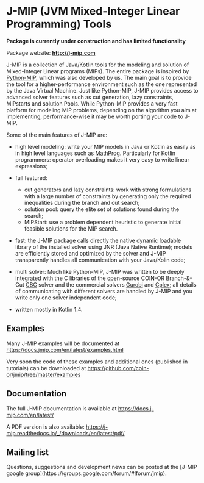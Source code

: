 # J-MIP (JVM Mixed-Integer Linear Programming) Tools

**Package is currently under construction and has limited functionality**

Package website: **http://j-mip.com**

J-MIP is a collection of Java/Kotlin tools for the modeling and solution
of Mixed-Integer Linear programs (MIPs). The entire package is inspired by
[Python-MIP](https://github.com/coin-or/python-mip), which was also developed
by us. The main goal is to provide the tool for a higher-performance 
environment such as the one represented by the Java Virtual Machine. Just like
Python-MIP, J-MIP provides access to advanced solver features such as cut generation,
lazy constraints, MIPstarts and solution Pools. While Python-MIP provides a very
fast platform for modeling MIP problems, depending on the algorithm you aim
at implementing, performance-wise it may be worth porting your code to J-MIP.

Some of the main features of J-MIP are:

* high level modeling: write your MIP models in Java or Kotlin as easily as in
  high level languages such as
  [MathProg](https://en.wikibooks.org/wiki/GLPK/GMPL_(MathProg)). Particularly
  for Kotlin programmers: operator overloading makes it very easy to write linear
  expressions;

* full featured:
    - cut generators and lazy constraints: work with strong formulations with a
    large number of constraints by generating only the required inequalities
    during the branch and cut search;
    - solution pool: query the elite set of solutions found during the search;
    - MIPStart: use a problem dependent heuristic to generate initial feasible
    solutions for the MIP search.

* fast: the J-MIP package calls directly the native dynamic loadable library of 
  the installed solver using JNR (Java Native Runtime); models are efficiently 
  stored and optimized by the solver and J-MIP transparently handles all 
  communication with your Java/Kolin code;

* multi solver: Much like Python-MIP, J-MIP was written to be deeply integrated 
  with the C libraries of the open-source COIN-OR Branch-&-Cut
  [CBC](https://projects.coin-or.org/Cbc) solver and the commercial solvers
  [Gurobi](http://www.gurobi.com/) and [Cplex](http://www.cplex.com/); 
  all details of communicating with different solvers are handled by J-MIP and 
  you write only one solver independent code;

* written mostly in Kotlin 1.4.

## Examples

Many J-MIP examples will be documented at https://docs.jmip.com/en/latest/examples.html 

Very soon the code of these examples and additional ones (published in tutorials) can be downloaded at https://github.com/coin-or/jmip/tree/master/examples

## Documentation
 
The full J-MIP documentation is available at
https://docs.j-mip.com/en/latest/

A PDF version is also available:
https://j-mip.readthedocs.io/_/downloads/en/latest/pdf/

## Mailing list

Questions, suggestions and development news can be posted at the [J-MIP google group](https
://groups.google.com/forum/#!forum/jmip).


